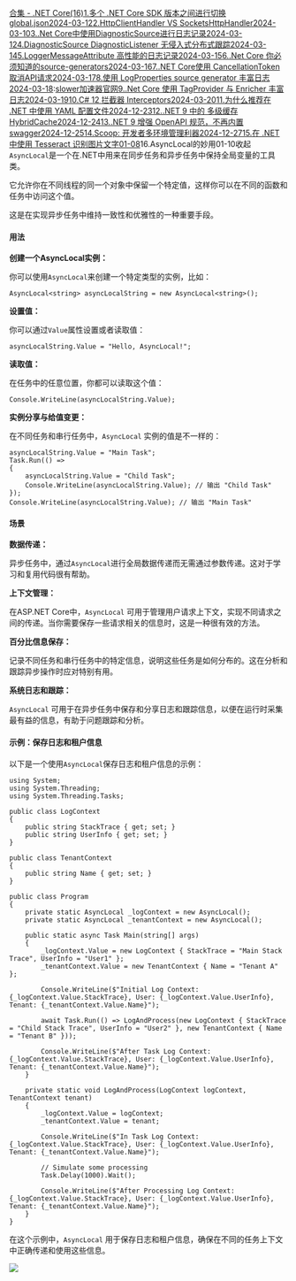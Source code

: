 [合集 \- .NET Core(16\)](https://github.com)[1\.多个 .NET Core SDK 版本之间进行切换 global.json2024\-03\-12](https://github.com/chenyishi/p/18066796)[2\.HttpClientHandler VS SocketsHttpHandler2024\-03\-10](https://github.com/chenyishi/p/18064531)[3\..Net Core中使用DiagnosticSource进行日志记录2024\-03\-12](https://github.com/chenyishi/p/18068309)[4\.DiagnosticSource DiagnosticListener 无侵入式分布式跟踪2024\-03\-14](https://github.com/chenyishi/p/18071178)[5\.LoggerMessageAttribute 高性能的日志记录2024\-03\-15](https://github.com/chenyishi/p/18073599)[6\..Net Core 你必须知道的source\-generators2024\-03\-16](https://github.com/chenyishi/p/18073694)[7\..NET Core使用 CancellationToken 取消API请求2024\-03\-17](https://github.com/chenyishi/p/18075600)[8\.使用 LogProperties source generator 丰富日志2024\-03\-18](https://github.com/chenyishi/p/18078355):[slower加速器官网](https://chundaotian.com)[9\..Net Core 使用 TagProvider 与 Enricher 丰富日志2024\-03\-19](https://github.com/chenyishi/p/18081945)[10\.C\# 12 拦截器 Interceptors2024\-03\-20](https://github.com/chenyishi/p/18082725)[11\.为什么推荐在 .NET 中使用 YAML 配置文件2024\-12\-23](https://github.com/chenyishi/p/18624234)[12\..NET 9 中的 多级缓存 HybridCache2024\-12\-24](https://github.com/chenyishi/p/18626831)[13\..NET 9 增强 OpenAPI 规范，不再内置swagger2024\-12\-25](https://github.com/chenyishi/p/18629271)[14\.Scoop: 开发者多环境管理利器2024\-12\-27](https://github.com/chenyishi/p/18634070)[15\.在 .NET 中使用 Tesseract 识别图片文字01\-08](https://github.com/chenyishi/p/18658890)16\.AsyncLocal的妙用01\-10收起
`AsyncLocal`是一个在.NET中用来在同步任务和异步任务中保持全局变量的工具类。


它允许你在不同线程的同一个对象中保留一个特定值，这样你可以在不同的函数和任务中访问这个值。


这是在实现异步任务中维持一致性和优雅性的一种重要手段。


#### 用法


**创建一个AsyncLocal实例：**


你可以使用`AsyncLocal`来创建一个特定类型的实例，比如：



```
AsyncLocal<string> asyncLocalString = new AsyncLocal<string>();

```

**设置值：**


你可以通过`Value`属性设置或者读取值：



```
asyncLocalString.Value = "Hello, AsyncLocal!";

```

**读取值：**


在任务中的任意位置，你都可以读取这个值：



```
Console.WriteLine(asyncLocalString.Value);

```

**实例分享与给值变更：**


在不同任务和串行任务中，`AsyncLocal` 实例的值是不一样的：



```
asyncLocalString.Value = "Main Task";
Task.Run(() =>
{
    asyncLocalString.Value = "Child Task";
    Console.WriteLine(asyncLocalString.Value); // 输出 "Child Task"
});
Console.WriteLine(asyncLocalString.Value); // 输出 "Main Task"
```

#### 场景


**数据传递：**


异步任务中，通过`AsyncLocal`进行全局数据传递而无需通过参数传递。这对于学习和复用代码很有帮助。


**上下文管理：**


在ASP.NET Core中，`AsyncLocal` 可用于管理用户请求上下文，实现不同请求之间的传递。当你需要保存一些请求相关的信息时，这是一种很有效的方法。


**百分比信息保存：**


记录不同任务和串行任务中的特定信息，说明这些任务是如何分布的。这在分析和跟踪异步操作时应对特别有用。


**系统日志和跟踪：**


`AsyncLocal` 可用于在异步任务中保存和分享日志和跟踪信息，以便在运行时采集最有益的信息，有助于问题跟踪和分析。


#### 示例：保存日志和租户信息


以下是一个使用`AsyncLocal`保存日志和租户信息的示例：



```
using System;
using System.Threading;
using System.Threading.Tasks;

public class LogContext
{
    public string StackTrace { get; set; }
    public string UserInfo { get; set; }
}

public class TenantContext
{
    public string Name { get; set; }
}

public class Program
{
    private static AsyncLocal _logContext = new AsyncLocal();
    private static AsyncLocal _tenantContext = new AsyncLocal();

    public static async Task Main(string[] args)
    {
        _logContext.Value = new LogContext { StackTrace = "Main Stack Trace", UserInfo = "User1" };
        _tenantContext.Value = new TenantContext { Name = "Tenant A" };

        Console.WriteLine($"Initial Log Context: {_logContext.Value.StackTrace}, User: {_logContext.Value.UserInfo}, Tenant: {_tenantContext.Value.Name}");

        await Task.Run(() => LogAndProcess(new LogContext { StackTrace = "Child Stack Trace", UserInfo = "User2" }, new TenantContext { Name = "Tenant B" }));

        Console.WriteLine($"After Task Log Context: {_logContext.Value.StackTrace}, User: {_logContext.Value.UserInfo}, Tenant: {_tenantContext.Value.Name}");
    }

    private static void LogAndProcess(LogContext logContext, TenantContext tenant)
    {
        _logContext.Value = logContext;
        _tenantContext.Value = tenant;

        Console.WriteLine($"In Task Log Context: {_logContext.Value.StackTrace}, User: {_logContext.Value.UserInfo}, Tenant: {_tenantContext.Value.Name}");

        // Simulate some processing
        Task.Delay(1000).Wait();

        Console.WriteLine($"After Processing Log Context: {_logContext.Value.StackTrace}, User: {_logContext.Value.UserInfo}, Tenant: {_tenantContext.Value.Name}");
    }
}

```

在这个示例中，`AsyncLocal` 用于保存日志和租户信息，确保在不同的任务上下文中正确传递和使用这些信息。


![](https://images.cnblogs.com/cnblogs_com/chenyishi/1348350/o_240408130234_wx.png)
